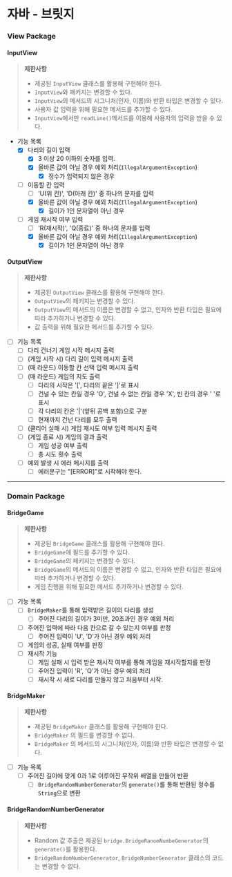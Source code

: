 # 자바 - 브릿지

### View Package
#### InputView
> **제한사항**
>+ 제공된 `InputView` 클래스를 활용해 구현해야 한다.
>+ `InputView`와 패키지는 변경할 수 있다.
>+ `InputView`의 메서드의 시그니처(인자, 이름)와 반환 타입은 변경할 수 있다.
>+ 사용자 값 입력을 위해 필요한 메서드를 추가할 수 있다.
>+ `InputView`에서만 `readLine()`메서드를 이용해 사용자의 입력을 받을 수 있다.

+ 기능 목록
  + [X] 다리의 길이 입력
    + [X] 3 이상 20 이하의 숫자를 입력.
    + [X] 올바른 값이 아닐 경우 예외 처리(`IllegalArgumentException`)
      + [X] 정수가 입력되지 않은 경우
  + [ ] 이동할 칸 입력
    + [ ] 'U(위 칸)', 'D(아래 칸)' 중 하나의 문자를 입력
    + [X] 올바른 값이 아닐 경우 예외 처리(`IllegalArgumentException`)
      + [X] 길이가 1인 문자열이 아닌 경우
  + [ ] 게임 재시작 여부 입력
    + [ ] 'R(재시작)', 'Q(종료)' 중 하나의 문자를 입력
    + [X] 올바른 값이 아닐 경우 예외 처리(`IllegalArgumentException`)
      + [X] 길이가 1인 문자열이 아닌 경우

#### OutputView
> **제한사항**
>+ 제공된 `OutputView` 클래스를 활용해 구현해야 한다.
>+ `OutputView`의 패키지는 변경할 수 있다.
>+ `OutputView`의 메서드의 이름은 변경할 수 없고, 인자와 반환 타입은 필요에 따라 추가하거나 변경할 수 있다.
>+ 값 출력을 위해 필요한 메서드를 추가할 수 있다.

+ [ ] 기능 목록 
  + [ ] 다리 건너기 게임 시작 메시지 출력
  + [ ] (게임 시작 시) 다리 길이 입력 메시지 출력
  + [ ] (매 라운드) 이동할 칸 선택 입력 메시지 출력
  + [ ] (매 라운드) 게임의 지도 출력 
    + [ ] 다리의 시작은 '[', 다리의 끝은 ']'로 표시 
    + [ ] 건널 수 있는 칸일 경우 'O', 건널 수 없는 칸일 경우 'X', 빈 칸의 경우 ' '로 표시
    + [ ] 각 다리의 칸은 '|'(앞뒤 공백 포함)으로 구분 
    + [ ] 현재까지 건넌 다리를 모두 출력
  + [ ] (클리어 실패 시) 게임 재시도 여부 입력 메시지 출력
  + [ ] (게임 종료 시) 게임의 결과 출력
    + [ ] 게임 성공 여부 출력
    + [ ] 총 시도 횟수 출력
  + [ ] 예외 발생 시 에러 메시지를 출력
    + [ ] 에러문구는 "[ERROR]"로 시작해야 한다.
- - -

### Domain Package
#### BridgeGame
> **제한사항**
>+ 제공된 `BridgeGame` 클래스를 활용해 구현해야 한다.
>+ `BridgeGame`에 필드를 추가할 수 있다.
>+ `BridgeGame`의 패키지는 변경할 수 있다.
>+ `BridgeGame`의 메서드의 이름은 변경할 수 없고, 인자와 반환 타입은 필요에 따라 추가하거나 변경할 수 있다.
>+ 게임 진행을 위해 필요한 메서드 추가하거나 변경할 수 있다.

+ [ ] 기능 목록 
  + [ ] `BridgeMaker`를 통해 입력받은 길이의 다리를 생성
    + [ ] 주어진 다리의 길이가 3미만, 20초과인 경우 예외 처리
  + [ ] 주어진 입력에 따라 다음 칸으로 갈 수 있는지 여부를 판정
    + [ ] 주어진 입력이 'U', 'D'가 아닌 경우 예외 처리
  + [ ] 게임의 성공, 실패 여부를 판정
  + [ ] 재시작 기능
    + [ ] 게임 실패 시 입력 받은 재시작 여부를 통해 게임을 재시작할지를 판정
    + [ ] 주어진 입력이 'R', 'Q'가 아닌 경우 예외 처리
    + [ ] 재시작 시 새로 다리를 만들지 않고 처음부터 시작.

#### BridgeMaker
> **제한사항**
>+ 제공된 `BridgeMaker` 클래스를 활용해 구현해야 한다.
>+ `BridgeMaker` 의 필드를 변경할 수 없다.
>+ `BridgeMaker` 의 메서드의 시그니처(인자, 이름)와 반환 타입은 변경할 수 없다.

+ [ ] 기능 목록
  + [ ] 주어진 길이에 맞게 0과 1로 이루어진 무작위 배열을 만들어 반환
    + [ ] `BridgeRandomNumberGenerator`의 `generate()`를 통해 반환된 정수를 `String`으로 변환

#### BridgeRandomNumberGenerator
> **제한사항**
>+ Random 값 추출은 제공된 `bridge.BridgeRanomNumbeGenerator`의 `generate()`를 활용한다.
>+ `BridgeRandomNumberGenerator`, `BridgeNumberGenerator` 클래스의 코드는 변경할 수 없다.